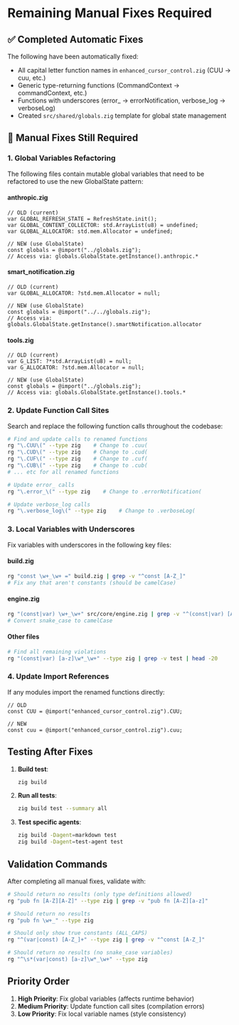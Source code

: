 # Remaining Manual Fixes Required

## ✅ Completed Automatic Fixes

The following have been automatically fixed:
- All capital letter function names in `enhanced_cursor_control.zig` (CUU → cuu, etc.)
- Generic type-returning functions (CommandContext → commandContext, etc.)  
- Functions with underscores (error_ → errorNotification, verbose_log → verboseLog)
- Created `src/shared/globals.zig` template for global state management

## 🔧 Manual Fixes Still Required

### 1. Global Variables Refactoring

The following files contain mutable global variables that need to be refactored to use the new GlobalState pattern:

#### anthropic.zig
```zig
// OLD (current)
var GLOBAL_REFRESH_STATE = RefreshState.init();
var GLOBAL_CONTENT_COLLECTOR: std.ArrayList(u8) = undefined;
var GLOBAL_ALLOCATOR: std.mem.Allocator = undefined;

// NEW (use GlobalState)
const globals = @import("../globals.zig");
// Access via: globals.GlobalState.getInstance().anthropic.*
```

#### smart_notification.zig
```zig
// OLD (current)
var GLOBAL_ALLOCATOR: ?std.mem.Allocator = null;

// NEW (use GlobalState)
const globals = @import("../../globals.zig");
// Access via: globals.GlobalState.getInstance().smartNotification.allocator
```

#### tools.zig
```zig
// OLD (current)
var G_LIST: ?*std.ArrayList(u8) = null;
var G_ALLOCATOR: ?std.mem.Allocator = null;

// NEW (use GlobalState)
const globals = @import("../globals.zig");
// Access via: globals.GlobalState.getInstance().tools.*
```

### 2. Update Function Call Sites

Search and replace the following function calls throughout the codebase:

```bash
# Find and update calls to renamed functions
rg "\.CUU\(" --type zig    # Change to .cuu(
rg "\.CUD\(" --type zig    # Change to .cud(
rg "\.CUF\(" --type zig    # Change to .cuf(
rg "\.CUB\(" --type zig    # Change to .cub(
# ... etc for all renamed functions

# Update error_ calls
rg "\.error_\(" --type zig    # Change to .errorNotification(

# Update verbose_log calls  
rg "\.verbose_log\(" --type zig    # Change to .verboseLog(
```

### 3. Local Variables with Underscores

Fix variables with underscores in the following key files:

#### build.zig
```bash
rg "const \w+_\w+ =" build.zig | grep -v "^const [A-Z_]"
# Fix any that aren't constants (should be camelCase)
```

#### engine.zig
```bash
rg "(const|var) \w+_\w+" src/core/engine.zig | grep -v "^(const|var) [A-Z_]"
# Convert snake_case to camelCase
```

#### Other files
```bash
# Find all remaining violations
rg "(const|var) [a-z]\w*_\w+" --type zig | grep -v test | head -20
```

### 4. Update Import References

If any modules import the renamed functions directly:
```zig
// OLD
const CUU = @import("enhanced_cursor_control.zig").CUU;

// NEW
const cuu = @import("enhanced_cursor_control.zig").cuu;
```

## Testing After Fixes

1. **Build test**:
   ```bash
   zig build
   ```

2. **Run all tests**:
   ```bash
   zig build test --summary all
   ```

3. **Test specific agents**:
   ```bash
   zig build -Dagent=markdown test
   zig build -Dagent=test-agent test
   ```

## Validation Commands

After completing all manual fixes, validate with:

```bash
# Should return no results (only type definitions allowed)
rg "pub fn [A-Z][A-Z]" --type zig | grep -v "pub fn [A-Z][a-z]"

# Should return no results
rg "pub fn \w+_" --type zig

# Should only show true constants (ALL_CAPS)
rg "^(var|const) [A-Z_]+" --type zig | grep -v "^const [A-Z_]"

# Should return no results (no snake_case variables)
rg "^\s*(var|const) [a-z]\w*_\w+" --type zig
```

## Priority Order

1. **High Priority**: Fix global variables (affects runtime behavior)
2. **Medium Priority**: Update function call sites (compilation errors)
3. **Low Priority**: Fix local variable names (style consistency)